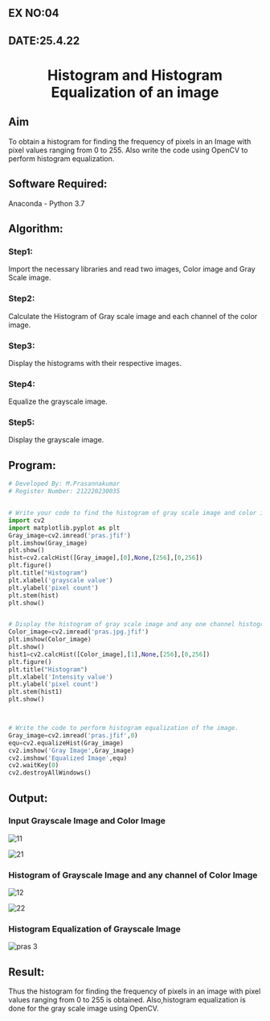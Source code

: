 ## EX NO:04
## DATE:25.4.22
# <p align="center">Histogram and Histogram Equalization of an image
## Aim
To obtain a histogram for finding the frequency of pixels in an Image with pixel values ranging from 0 to 255. Also write the code using OpenCV to perform histogram equalization.

## Software Required:
Anaconda - Python 3.7

## Algorithm:
### Step1:
Import the necessary libraries and read two images, Color image and Gray Scale image.
<br>

### Step2:
Calculate the Histogram of Gray scale image and each channel of the color image.
<br>

### Step3:
Display the histograms with their respective images.
<br>

### Step4:
Equalize the grayscale image.
<br>

### Step5:
Display the grayscale image.
<br>

## Program:
```python
# Developed By: M.Prasannakumar
# Register Number: 212220230035


# Write your code to find the histogram of gray scale image and color image channels.
import cv2
import matplotlib.pyplot as plt
Gray_image=cv2.imread('pras.jfif')
plt.imshow(Gray_image)
plt.show()
hist=cv2.calcHist([Gray_image],[0],None,[256],[0,256])
plt.figure()
plt.title("Histogram")
plt.xlabel('grayscale value')
plt.ylabel('pixel count')
plt.stem(hist)
plt.show()


# Display the histogram of gray scale image and any one channel histogram from color image
Color_image=cv2.imread('pras.jpg.jfif')
plt.imshow(Color_image)
plt.show()
hist1=cv2.calcHist([Color_image],[1],None,[256],[0,256])
plt.figure()
plt.title("Histogram")
plt.xlabel('Intensity value')
plt.ylabel('pixel count')
plt.stem(hist1)
plt.show()



# Write the code to perform histogram equalization of the image. 
Gray_image=cv2.imread('pras.jfif',0)
equ=cv2.equalizeHist(Gray_image)
cv2.imshow('Gray Image',Gray_image)
cv2.imshow('Equalized Image',equ)
cv2.waitKey(0)
cv2.destroyAllWindows()

```



## Output:
### Input Grayscale Image and Color Image
![11](https://user-images.githubusercontent.com/75235090/165019816-fdf5093f-147e-41fa-8e90-004f71b24d86.jpg)

![21](https://user-images.githubusercontent.com/75235090/165019823-4a8b5bdd-2e81-4a19-b111-d27b16048e48.jpg)


### Histogram of Grayscale Image and any channel of Color Image
![12](https://user-images.githubusercontent.com/75235090/165019853-fd7a2d76-5ce8-4be6-92f1-f81412f4f43a.jpg)

![22](https://user-images.githubusercontent.com/75235090/165019860-c34d4157-6eca-4fd6-a5e4-914f88d56049.jpg)

### Histogram Equalization of Grayscale Image
![pras 3](https://user-images.githubusercontent.com/75235090/165019875-020412d3-3858-4fb0-9ecc-ed1655fd20ee.jpg)


## Result: 
Thus the histogram for finding the frequency of pixels in an image with pixel values ranging from 0 to 255 is obtained. Also,histogram equalization is done for the gray scale image using OpenCV.

